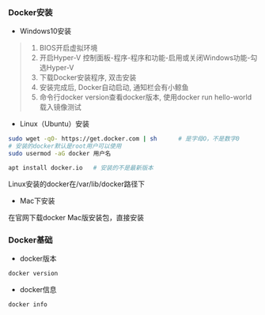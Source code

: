 
### Docker安装

* Windows10安装

> 1. BIOS开启虚拟环境
> 2. 开启Hyper-V
> 控制面板-程序-程序和功能-启用或关闭Windows功能-勾选Hyper-V
> 3. 下载Docker安装程序, 双击安装
> 4. 安装完成后, Docker自动启动, 通知栏会有小鲸鱼
> 5. 命令行docker version查看docker版本, 使用docker run hello-world载入镜像测试

* Linux（Ubuntu）安装

```bash
sudo wget -qO- https://get.docker.com | sh 		# 是字母O，不是数字0
# 安装的docker默认是root用户可以使用
sudo usermod -aG docker 用户名

apt install docker.io	# 安装的不是最新版本
```

Linux安装的docker在/var/lib/docker路径下

* Mac下安装

在官网下载docker Mac版安装包，直接安装


### Docker基础

* docker版本

```bash
docker version
```

* docker信息

```bash
docker info
```

